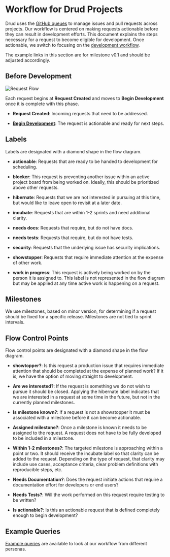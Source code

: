 # Workflow for Drud Projects
Drud uses the [GitHub queues](https://github.com/issues?utf8=%E2%9C%93&q=is%3Aopen+user%3Adrud+) to manage issues and pull requests across projects.  Our workflow is centered on making requests actionable before they can result in development efforts.  This document explains the steps necessary for a request to become eligible for development. Once actionable, we switch to focusing on the [development workflow](development_workflow.md).

The example links in this section are for milestone v0.1 and should be adjusted accordingly.

## Before Development

![Request Flow](issue_workflow.png "Request Flow")

Each request begins at **Request Created** and moves to **Begin Development** once it is complete with this phase.

- **Request Created**: Incoming requests that need to be addressed.

- **[Begin Development](development_workflow.md)**: The request is actionable and ready for next steps.

## Labels

Labels are designated with a diamond shape in the flow diagram.

- **actionable**: Requests that are ready to be handed to development for scheduling.

- **blocker**: This request is preventing another issue within an active project board from being worked on. Ideally, this should be prioritized above other requests.

- **hibernate**: Requests that we are not interested in pursuing at this time, but would like to leave open to revisit at a later date.

- **incubate**: Requests that are within 1-2 sprints and need additional clarity.

- **needs docs**: Requests that require, but do not have docs.

- **needs tests**: Requests that require, but do not have tests.

- **security**: Requests that the underlying issue has security implications. 

- **showstopper**: Requests that require immediate attention at the expense of other work.

- **work in progress**: This request is actively being worked on by the person it is assigned to.  This label is not represented in the flow diagram but may be applied at any time active work is happening on a request.

## Milestones

We use milestones, based on minor version, for determining if a request
should be fixed for a specific release.  Milestones are not tied to sprint intervals.

## Flow Control Points

Flow control points are designated with a diamond shape in the flow diagram.

- **showtopper?**: Is this request a production issue that requires immediate attention that should be completed at the expense of planned work? If it is, we have the option of moving straight to development.

- **Are we interested?**: If the request is something we do not wish to pursue it should be closed.  Applying the hibernate label indicates that we are interested in a request at some time in the future, but not in the currently planned milestones.

- **Is milestone known?**: If a request is not a showstopper it must be associated with a milestone before it can become actionable.

- **Assigned milestone?**: Once a milestone is known it needs to be assigned to the request.  A request does not have to be fully developed to be included in a milestone.

- **Within 1-2 milestones?**: The targeted milestone is approaching within a point or two. It should receive the incubate label so that clarity can be added to the request.  Depending on the type of request, that clarity may include use cases, acceptance criteria, clear problem definitions with reproducible steps, etc.

- **Needs Documentation?**: Does the request initiate actions that require a documentation effort for developers or end users?

- **Needs Tests?**: Will the work performed on this request require testing to be written?

- **Is actionable?**: Is this an actionable request that is defined completely enough to begin development?

## Example Queries

[Example queries](example_github_queries.md) are available to look at our workflow from different personas.

